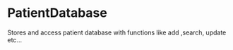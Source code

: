 # PatientDatabase
Stores and access patient database with functions like add ,search, update etc... 
